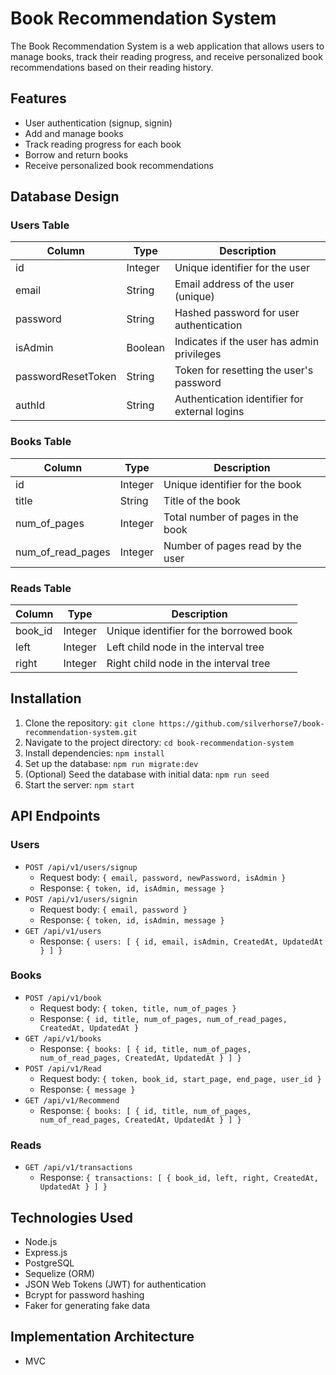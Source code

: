 # Book Recommendation System

The Book Recommendation System is a web application that allows users to manage books, track their reading progress, and receive personalized book recommendations based on their reading history.

## Features

- User authentication (signup, signin)
- Add and manage books
- Track reading progress for each book
- Borrow and return books
- Receive personalized book recommendations

## Database Design

### Users Table

| Column              | Type    | Description                                   |
|---------------------|---------|-----------------------------------------------|
| id                  | Integer | Unique identifier for the user                |
| email               | String  | Email address of the user (unique)            |
| password            | String  | Hashed password for user authentication       |
| isAdmin             | Boolean | Indicates if the user has admin privileges    |
| passwordResetToken  | String  | Token for resetting the user's password       |
| authId              | String  | Authentication identifier for external logins |

### Books Table

| Column            | Type    | Description                                |
|-------------------|---------|----------------------------------------------|
| id                | Integer | Unique identifier for the book              |
| title             | String  | Title of the book                           |
| num_of_pages      | Integer | Total number of pages in the book           |
| num_of_read_pages | Integer | Number of pages read by the user            |

### Reads Table

| Column  | Type    | Description                                  |
|---------|---------|-----------------------------------------------|
| book_id | Integer | Unique identifier for the borrowed book      |
| left    | Integer | Left child node in the interval tree         |
| right   | Integer | Right child node in the interval tree        |

## Installation

1. Clone the repository: `git clone https://github.com/silverhorse7/book-recommendation-system.git`
2. Navigate to the project directory: `cd book-recommendation-system`
3. Install dependencies: `npm install`
4. Set up the database: `npm run migrate:dev`
5. (Optional) Seed the database with initial data: `npm run seed`
6. Start the server: `npm start`

## API Endpoints

### Users

- `POST /api/v1/users/signup`
  - Request body: `{ email, password, newPassword, isAdmin }`
  - Response: `{ token, id, isAdmin, message }`
- `POST /api/v1/users/signin`
  - Request body: `{ email, password }`
  - Response: `{ token, id, isAdmin, message }`
- `GET /api/v1/users`
  - Response: `{ users: [ { id, email, isAdmin, CreatedAt, UpdatedAt } ] }`

### Books

- `POST /api/v1/book`
  - Request body: `{ token, title, num_of_pages }`
  - Response: `{ id, title, num_of_pages, num_of_read_pages, CreatedAt, UpdatedAt }`
- `GET /api/v1/books`
  - Response: `{ books: [ { id, title, num_of_pages, num_of_read_pages, CreatedAt, UpdatedAt } ] }`
- `POST /api/v1/Read`
  - Request body: `{ token, book_id, start_page, end_page, user_id }`
  - Response: `{ message }`
- `GET /api/v1/Recommend`
  - Response: `{ books: [ { id, title, num_of_pages, num_of_read_pages, CreatedAt, UpdatedAt } ] }`

### Reads

- `GET /api/v1/transactions`
  - Response: `{ transactions: [ { book_id, left, right, CreatedAt, UpdatedAt } ] }`


## Technologies Used

- Node.js
- Express.js
- PostgreSQL
- Sequelize (ORM)
- JSON Web Tokens (JWT) for authentication
- Bcrypt for password hashing
- Faker for generating fake data

## Implementation Architecture
- MVC
